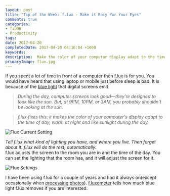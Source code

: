 ```yaml
---
layout: post
title: "Tip of the Week: f.lux - Make it Easy For Your Eyes"
comments: true
categories: 
- TipOW
- Productivity
tags: 
date: 2017-04-20
completedDate: 2017-04-20 04:16:04 +1000
keywords: 
description:  Make the color of your computer display adapt to the time of day.
primaryImage: flux.jpg
---
```


If you spent a lot of time in front of a computer then [f.lux](https://justgetflux.com/) is for you. You would have heard that using laptop or mobile just before sleep is bad. It is because of the [blue light](http://www.bluelightexposed.com/) that digital screens emit.

> *During the day, computer screens look good—they're designed to look like the sun. But, at 9PM, 10PM, or 3AM, you probably shouldn't be looking at the sun.*

> *f.lux fixes this: it makes the color of your computer's display adapt to the time of day, warm at night and like sunlight during the day.*

<img class="center" alt="Flux Current Setting" src="/images//flux_current.png" />

*Tell f.lux what kind of lighting you have, and where you live. Then forget about it. f.lux will do the rest, automatically.*   
f.lux adjusts the screen to the room you are in and the time of the day. You can set the lighting that the room has, and it will adjust the screen for it. 

<img class="center" alt="Flux Settings" src="/images//flux_settings.png" />

I have been using f.lux for a couple of years and had it always on(except occasionally when [processing photos](http://www.rahulpnath.com/blog/photography-learning-to-click/)). [f.luxometer](https://fluxometer.com/) tells how much blue light f.lux removes if you are interested.